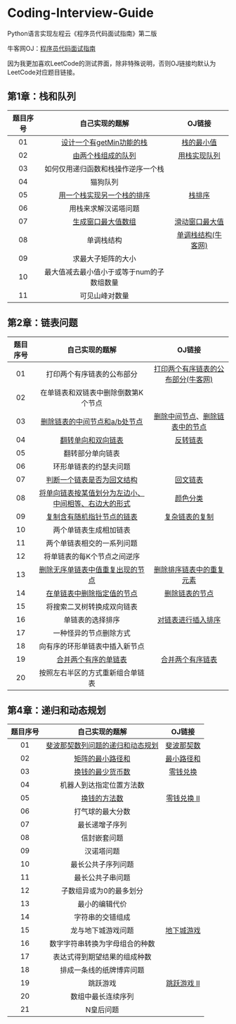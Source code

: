 # Coding-Interview-Guide
Python语言实现左程云《程序员代码面试指南》第二版

牛客网OJ：[程序员代码面试指南](https://www.nowcoder.com/ta/programmer-code-interview-guide?page=1)

因为我更加喜欢LeetCode的测试界面，除非特殊说明，否则OJ链接均默认为LeetCode对应题目链接。 

## 第1章：栈和队列

| 题目序号 |                        自己实现的题解                        |                            OJ链接                            |
| :------: | :----------------------------------------------------------: | :----------------------------------------------------------: |
|    01    | [设计一个有getMin功能的栈](https://github.com/gdutthu/Coding-Interview-Guide/blob/master/chap1/01_MinStack.py) | [栈的最小值](https://leetcode-cn.com/problems/min-stack-lcci/) |
|    02    | [由两个栈组成的队列](https://github.com/gdutthu/Coding-Interview-Guide/blob/master/chap1/02_MyQueue.py) | [用栈实现队列](https://leetcode-cn.com/problems/implement-queue-using-stacks/) |
|    03    |              如何仅用递归函数和栈操作逆序一个栈              |                                                              |
|    04    |                           猫狗队列                           |                                                              |
|    05    | [用一个栈实现另一个栈的排序](https://github.com/gdutthu/Coding-Interview-Guide/blob/master/chap1/05_SortedStack.py) | [栈排序](https://leetcode-cn.com/problems/sort-of-stacks-lcci/) |
|    06    |                     用栈来求解汉诺塔问题                     |                                                              |
|    07    | [生成窗口最大值数组](https://github.com/gdutthu/Coding-Interview-Guide/blob/master/chap1/07_maxSlidingWindow.py) | [滑动窗口最大值](https://leetcode-cn.com/problems/sliding-window-maximum/) |
|    08    |                          单调栈结构                          | [单调栈结构(牛客网)](https://www.nowcoder.com/questionTerminal/e3d18ffab9c543da8704ede8da578b55) |
|    09    |                      求最大子矩阵的大小                      |                                                              |
|    10    |          最大值减去最小值小于或等于num的子数组数量           |                                                              |
|    11    |                        可见山峰对数量                        |                                                              |

## 第2章：链表问题

| 题目序号 |                        自己实现的题解                        |                            OJ链接                            |
| :------: | :----------------------------------------------------------: | :----------------------------------------------------------: |
|    01    |                  打印两个有序链表的公布部分                  | [打印两个有序链表的公布部分(牛客网)](https://www.nowcoder.com/practice/8943eea40dbb4185b187d80fd050fee9?tpId=101&&tqId=33116&rp=1&ru=/ta/programmer-code-interview-guide&qru=/ta/programmer-code-interview-guide/question-ranking) |
|    02    |             在单链表和双链表中删除倒数第K个节点              |                                                              |
|    03    | [删除链表的中间节点和a/b处节点](https://github.com/gdutthu/Coding-Interview-Guide/blob/master/chap2/03_deleteNode.py) | [删除中间节点](https://leetcode-cn.com/problems/delete-middle-node-lcci/)、[删除链表中的节点](https://leetcode-cn.com/problems/delete-node-in-a-linked-list/) |
|    04    | [翻转单向和双向链表](https://github.com/gdutthu/Coding-Interview-Guide/blob/master/chap2/04_reverseList.py) | [反转链表](https://leetcode-cn.com/problems/fan-zhuan-lian-biao-lcof/) |
|    05    |                       翻转部分单向链表                       |                                                              |
|    06    |                    环形单链表的约瑟夫问题                    |                                                              |
|    07    | [判断一个链表是否为回文结构](https://github.com/gdutthu/Coding-Interview-Guide/blob/master/chap2/07_isPalindrome.py) | [回文链表](https://leetcode-cn.com/problems/palindrome-linked-list/) |
|    08    | [将单向链表按某值划分为左边小、中间相等、右边大的形式](https://github.com/gdutthu/Coding-Interview-Guide/blob/master/chap2/08_sortColors.py) |  [颜色分类](https://leetcode-cn.com/problems/sort-colors/)   |
|    09    | [复制含有随机指针节点的链表](https://github.com/gdutthu/Coding-Interview-Guide/blob/master/chap2/09_copyRandomList.py) | [复杂链表的复制](https://leetcode-cn.com/problems/fu-za-lian-biao-de-fu-zhi-lcof/) |
|    10    |                    两个单链表生成相加链表                    |                                                              |
|    11    |                  两个单链表相交的一系列问题                  |                                                              |
|    12    |                 将单链表的每K个节点之间逆序                  |                                                              |
|    13    | [删除无序单链表中值重复出现的节点](https://github.com/gdutthu/Coding-Interview-Guide/blob/master/chap2/13_deleteDuplicates.py) | [删除排序链表中的重复元素](https://leetcode-cn.com/problems/remove-duplicates-from-sorted-list/) |
|    14    | [在单链表中删除指定值的节点](https://github.com/gdutthu/Coding-Interview-Guide/blob/master/chap2/14_deleteNode.py) | [删除链表的节点](https://leetcode-cn.com/problems/shan-chu-lian-biao-de-jie-dian-lcof/) |
|    15    |                  将搜索二叉树转换成双向链表                  |                                                              |
|    16    |                       单链表的选择排序                       | [对链表进行插入排序](https://leetcode-cn.com/problems/insertion-sort-list/) |
|    17    |                    一种怪异的节点删除方式                    |                                                              |
|    18    |                向有序的环形单链表中插入新节点                |                                                              |
|    19    | [合并两个有序的单链表](https://github.com/gdutthu/Coding-Interview-Guide/blob/master/chap2/19_mergeTwoLists.py) | [合并两个有序链表](https://leetcode-cn.com/problems/merge-two-sorted-lists/) |
|    20    |               按照左右半区的方式重新组合单链表               |                                                              |

## 第4章：递归和动态规划

| 题目序号 |                        自己实现的题解                        |                            OJ链接                            |
| :------: | :----------------------------------------------------------: | :----------------------------------------------------------: |
|    01    | [斐波那契数列问题的递归和动态规划](https://github.com/gdutthu/Coding-Interview-Guide/blob/master/chap4/01_fib.py) | [斐波那契数](https://leetcode-cn.com/problems/fibonacci-number/) |
|    02    | [矩阵的最小路径和](https://github.com/gdutthu/Coding-Interview-Guide/blob/master/chap4/02_minPathSum.py) | [最小路径和](https://leetcode-cn.com/problems/minimum-path-sum/) |
|    03    | [换钱的最少货币数](https://github.com/gdutthu/Coding-Interview-Guide/blob/master/chap4/03_coinChange.py) |  [零钱兑换](https://leetcode-cn.com/problems/coin-change/)   |
|    04    |                   机器人到达指定位置方法数                   |                                                              |
|    05    | [换钱的方法数](https://github.com/gdutthu/Coding-Interview-Guide/blob/master/chap4/05_coinChange.py) | [零钱兑换 II](https://leetcode-cn.com/problems/coin-change-2/) |
|    06    |                       打气球的最大分数                       |                                                              |
|    07    |                        最长递增子序列                        |                                                              |
|    08    |                         信封嵌套问题                         |                                                              |
|    09    |                          汉诺塔问题                          |                                                              |
|    10    |                      最长公共子序列问题                      |                                                              |
|    11    |                       最长公共子串问题                       |                                                              |
|    12    |                   子数组异或为0的最多划分                    |                                                              |
|    13    |                        最小的编辑代价                        |                                                              |
|    14    |                       字符串的交错组成                       |                                                              |
|    15    |                      龙与地下城游戏问题                      | [地下城游戏](https://leetcode-cn.com/problems/dungeon-game/) |
|    16    |                数字字符串转换为字母组合的种数                |                                                              |
|    17    |                 表达式得到期望结果的组成种数                 |                                                              |
|    18    |                   排成一条线的纸牌博弈问题                   |                                                              |
|    19    |                           跳跃游戏                           | [跳跃游戏 II](https://leetcode-cn.com/problems/jump-game-ii/) |
|    20    |                      数组中最长连续序列                      |                                                              |
|    21    |                          N皇后问题                           |                                                              |


